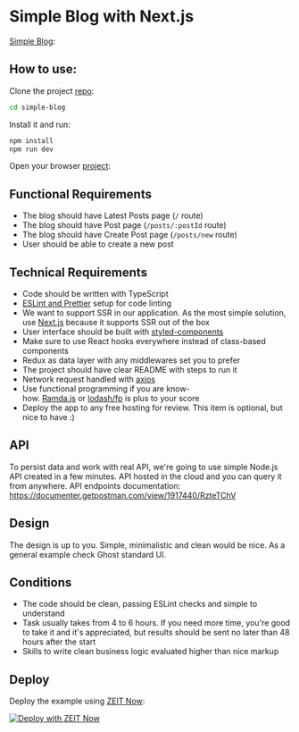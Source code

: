 # Simple Blog with Next.js

[Simple Blog](#):

## How to use:

Clone the project [repo](https://github.com/LiliyaGavrishchishena/simple-blog.git):

```sh
cd simple-blog
```

Install it and run:

```sh
npm install
npm run dev
```

Open your browser [project](http://localhost:3000/):

## Functional Requirements

-   The blog should have Latest Posts page (`/` route)
-   The blog should have Post page (`/posts/:postId` route)
-   The blog should have Create Post page (`/posts/new` route)
-   User should be able to create a new post

## Technical Requirements

-   Code should be written with TypeScript
-   [ESLint and Prettier](https://dev.to/robertcoopercode/using-eslint-and-prettier-in-a-typescript-project-53jb) setup for code linting
-   We want to support SSR in our application. As the most simple solution, use [Next.js](https://nextjs.org/) because it supports SSR out of the box
-   User interface should be built with [styled-components](https://www.styled-components.com/)
-   Make sure to use React hooks everywhere instead of class-based components
-   Redux as data layer with any middlewares set you to prefer
-   The project should have clear README with steps to run it
-   Network request handled with [axios](https://github.com/axios/axios)
-   Use functional programming if you are know-how. [Ramda.js](http://ramdajs.com/) or [lodash/fp](https://github.com/lodash/lodash/wiki/FP-Guide) is plus to your score
-   Deploy the app to any free hosting for review. This item is optional, but nice to have :)

## API

To persist data and work with real API, we're going to use simple Node.js API created in a few minutes. API hosted in the cloud and you can query it from anywhere. API endpoints documentation: https://documenter.getpostman.com/view/1917440/RzteTChV

## Design

The design is up to you. Simple, minimalistic and clean would be nice. As a general example check Ghost standard UI.

## Conditions

-   The code should be clean, passing ESLint checks and simple to understand
-   Task usually takes from 4 to 6 hours. If you need more time, you're good to take it and it's appreciated, but results should be sent no later than 48 hours after the start
-   Skills to write clean business logic evaluated higher than nice markup

## Deploy

Deploy the example using [ZEIT Now](https://zeit.co/now):

[![Deploy with ZEIT Now](https://zeit.co/button)](https://zeit.co/import/project?template=https://github.com/zeit/next.js/tree/canary/examples/with-redux)
